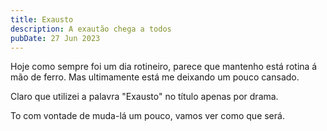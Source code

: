 ```yaml
---
title: Exausto
description: A exautão chega a todos
pubDate: 27 Jun 2023
---
```


Hoje como sempre foi um dia rotineiro, parece que mantenho está rotina á
mão de ferro. Mas ultimamente está me deixando um pouco cansado.

Claro que utilizei a palavra "Exausto" no título apenas por drama.

To com vontade de muda-lá um pouco, vamos ver como que será.
